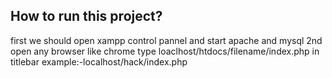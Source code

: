 ## How to run this project?
first we should open xampp control pannel and start apache and mysql
2nd open any browser like chrome type loaclhost/htdocs/filename/index.php in titlebar
example:-localhost/hack/index.php
